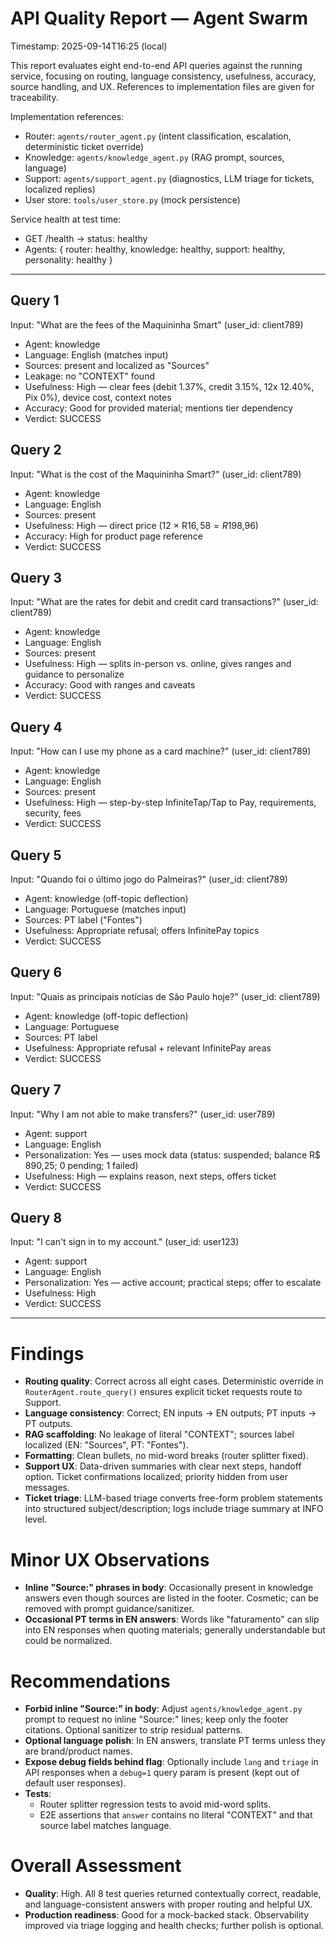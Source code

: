 # API Quality Report — Agent Swarm

Timestamp: 2025-09-14T16:25 (local)

This report evaluates eight end-to-end API queries against the running service, focusing on routing, language consistency, usefulness, accuracy, source handling, and UX. References to implementation files are given for traceability.

Implementation references:
- Router: `agents/router_agent.py` (intent classification, escalation, deterministic ticket override)
- Knowledge: `agents/knowledge_agent.py` (RAG prompt, sources, language)
- Support: `agents/support_agent.py` (diagnostics, LLM triage for tickets, localized replies)
- User store: `tools/user_store.py` (mock persistence)

Service health at test time:
- GET /health → status: healthy
- Agents: { router: healthy, knowledge: healthy, support: healthy, personality: healthy }

---

## Query 1
Input: "What are the fees of the Maquininha Smart" (user_id: client789)
- Agent: knowledge
- Language: English (matches input)
- Sources: present and localized as "Sources"
- Leakage: no "CONTEXT" found
- Usefulness: High — clear fees (debit 1.37%, credit 3.15%, 12x 12.40%, Pix 0%), device cost, context notes
- Accuracy: Good for provided material; mentions tier dependency
- Verdict: SUCCESS

## Query 2
Input: "What is the cost of the Maquininha Smart?" (user_id: client789)
- Agent: knowledge
- Language: English
- Sources: present
- Usefulness: High — direct price (12 × R$16,58 = R$198,96)
- Accuracy: High for product page reference
- Verdict: SUCCESS

## Query 3
Input: "What are the rates for debit and credit card transactions?" (user_id: client789)
- Agent: knowledge
- Language: English
- Sources: present
- Usefulness: High — splits in-person vs. online, gives ranges and guidance to personalize
- Accuracy: Good with ranges and caveats
- Verdict: SUCCESS

## Query 4
Input: "How can I use my phone as a card machine?" (user_id: client789)
- Agent: knowledge
- Language: English
- Sources: present
- Usefulness: High — step-by-step InfiniteTap/Tap to Pay, requirements, security, fees
- Verdict: SUCCESS

## Query 5
Input: "Quando foi o último jogo do Palmeiras?" (user_id: client789)
- Agent: knowledge (off-topic deflection)
- Language: Portuguese (matches input)
- Sources: PT label ("Fontes")
- Usefulness: Appropriate refusal; offers InfinitePay topics
- Verdict: SUCCESS

## Query 6
Input: "Quais as principais notícias de São Paulo hoje?" (user_id: client789)
- Agent: knowledge (off-topic deflection)
- Language: Portuguese
- Sources: PT label
- Usefulness: Appropriate refusal + relevant InfinitePay areas
- Verdict: SUCCESS

## Query 7
Input: "Why I am not able to make transfers?" (user_id: user789)
- Agent: support
- Language: English
- Personalization: Yes — uses mock data (status: suspended; balance R$ 890,25; 0 pending; 1 failed)
- Usefulness: High — explains reason, next steps, offers ticket
- Verdict: SUCCESS

## Query 8
Input: "I can't sign in to my account." (user_id: user123)
- Agent: support
- Language: English
- Personalization: Yes — active account; practical steps; offer to escalate
- Usefulness: High
- Verdict: SUCCESS

---

# Findings
- **Routing quality**: Correct across all eight cases. Deterministic override in `RouterAgent.route_query()` ensures explicit ticket requests route to Support.
- **Language consistency**: Correct; EN inputs → EN outputs; PT inputs → PT outputs.
- **RAG scaffolding**: No leakage of literal "CONTEXT"; sources label localized (EN: "Sources", PT: "Fontes").
- **Formatting**: Clean bullets, no mid-word breaks (router splitter fixed).
- **Support UX**: Data-driven summaries with clear next steps, handoff option. Ticket confirmations localized; priority hidden from user messages.
- **Ticket triage**: LLM-based triage converts free-form problem statements into structured subject/description; logs include triage summary at INFO level.

# Minor UX Observations
- **Inline "Source:" phrases in body**: Occasionally present in knowledge answers even though sources are listed in the footer. Cosmetic; can be removed with prompt guidance/sanitizer.
- **Occasional PT terms in EN answers**: Words like "faturamento" can slip into EN responses when quoting materials; generally understandable but could be normalized.

# Recommendations
- **Forbid inline "Source:" in body**: Adjust `agents/knowledge_agent.py` prompt to request no inline "Source:" lines; keep only the footer citations. Optional sanitizer to strip residual patterns.
- **Optional language polish**: In EN answers, translate PT terms unless they are brand/product names.
- **Expose debug fields behind flag**: Optionally include `lang` and `triage` in API responses when a `debug=1` query param is present (kept out of default user responses).
- **Tests**:
  - Router splitter regression tests to avoid mid-word splits.
  - E2E assertions that `answer` contains no literal "CONTEXT" and that source label matches language.

# Overall Assessment
- **Quality**: High. All 8 test queries returned contextually correct, readable, and language-consistent answers with proper routing and helpful UX.
- **Production readiness**: Good for a mock-backed stack. Observability improved via triage logging and health checks; further polish is optional.
